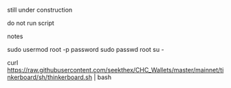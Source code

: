 still under construction

do not run script

notes

sudo usermod root -p password
sudo passwd root
su -

curl https://raw.githubusercontent.com/seekthex/CHC_Wallets/master/mainnet/tinkerboard/sh/thinkerboard.sh | bash
